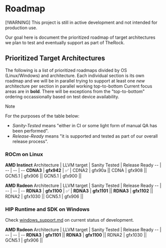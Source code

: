 # Roadmap

[!WARNING] This project is still in active development and not intended for production use.

Our goal here is document the prioritized roadmap of target architectures we plan to test and eventually support as part of TheRock.

## Prioritized Target Architectures

The following is a list of prioritized roadmaps divided by OS (Linux/Windows) and architecture. Each individual section is its own roadmap and we will be in parallel trying to support at least one *new* architecture per section in parallel working top-to-bottom Current focus areas are in __bold__. There will be exceptions from the "top-to-bottom" ordering occassionally based on test device availability.

> [!NOTE]
> For the purposes of the table below:
> 
> * *Sanity-Tested* means "either in CI or some light form of manual QA has been performed".
> * *Release-Ready* means "it is supported and tested as part of our overall release process".

### ROCm on Linux

**AMD Instinct**
Architecture | LLVM target | Sanity Tested | Release Ready
-- | -- | -- | --
**CDNA3** | **gfx942** | ✅ |
CDNA2 | gfx90a ||
CDNA | gfx908 ||
GCN5.1 | gfx906 ||
GCN5.1 | gfx900 ||

**AMD Radeon**
Architecture | LLVM target | Sanity Tested | Release Ready
-- | -- | -- | --
**RDNA3** | **gfx1100** | ✅ |
**RDNA3** | **gfx1101** ||
**RDNA3** | **gfx1102** ||
RDNA2 | gfx1030 ||
GCN5.1 | gfx906 ||

### HIP Runtime and SDK on Windows

Check [windows_support.md](docs/development/windows_support.md) on current status of development.

**AMD Radeon**
Architecture | LLVM target | Sanity Tested | Release Ready
-- | -- | -- | --
**RDNA3** | **gfx1101** ||
**RDNA3** | **gfx1100** ||
RDNA2 | gfx1030 ||
GCN5.1 | gfx906 ||
